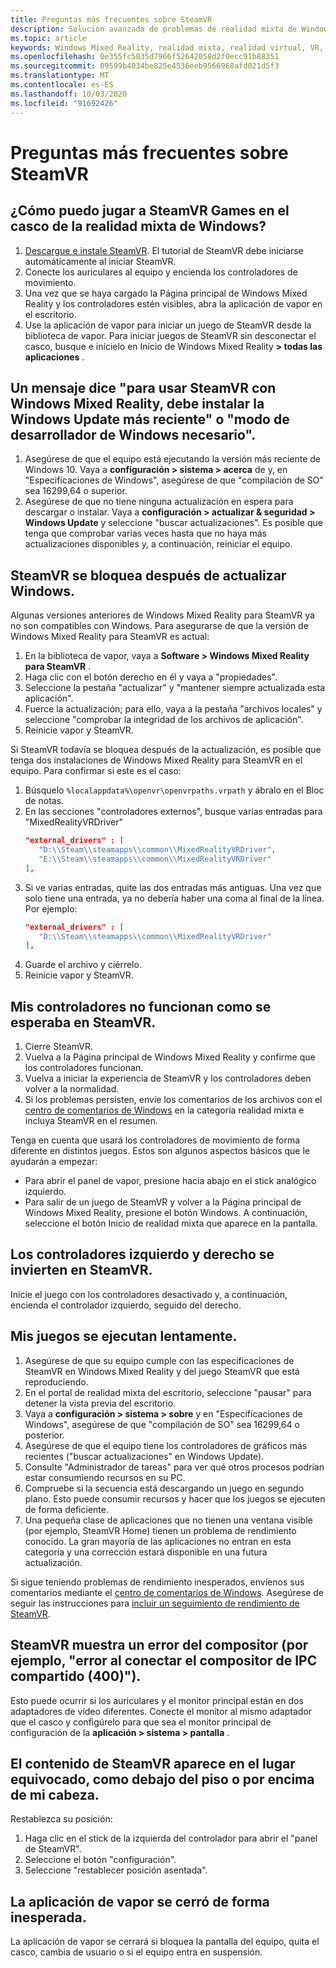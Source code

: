 ```yaml
---
title: Preguntas más frecuentes sobre SteamVR
description: Solución avanzada de problemas de realidad mixta de Windows que va más allá de nuestra documentación de soporte técnico estándar para el consumidor.
ms.topic: article
keywords: Windows Mixed Reality, realidad mixta, realidad virtual, VR, MR, solución de problemas, errores, ayuda, soporte técnico, SteamVR
ms.openlocfilehash: 0e355fc5035d7966f52642058d2f0ecc91b88351
ms.sourcegitcommit: 09599b4034be825e4536eeb9566968afd021d5f3
ms.translationtype: MT
ms.contentlocale: es-ES
ms.lasthandoff: 10/03/2020
ms.locfileid: "91692426"
---
```

# <a name="steamvr-faqs"></a>Preguntas más frecuentes sobre SteamVR

## <a name="how-can-i-play-steamvr-games-in-my-windows-mixed-reality-headset"></a>¿Cómo puedo jugar a SteamVR Games en el casco de la realidad mixta de Windows?

1. [Descargue e instale SteamVR](https://steamcdn-a.akamaihd.net/client/installer/SteamWindowsMRInstaller.exe). El tutorial de SteamVR debe iniciarse automáticamente al iniciar SteamVR.
2. Conecte los auriculares al equipo y encienda los controladores de movimiento.
3. Una vez que se haya cargado la Página principal de Windows Mixed Reality y los controladores estén visibles, abra la aplicación de vapor en el escritorio.
4. Use la aplicación de vapor para iniciar un juego de SteamVR desde la biblioteca de vapor. Para iniciar juegos de SteamVR sin desconectar el casco, busque e inícielo en Inicio de Windows Mixed Reality **> todas las aplicaciones** . 

## <a name="a-message-says-to-use-steamvr-with-windows-mixed-reality-you-need-to-install-the-latest-windows-update-or-windows-developer-mode-required"></a>Un mensaje dice "para usar SteamVR con Windows Mixed Reality, debe instalar la Windows Update más reciente" o "modo de desarrollador de Windows necesario".

1. Asegúrese de que el equipo está ejecutando la versión más reciente de Windows 10. Vaya a **configuración > sistema > acerca** de y, en "Especificaciones de Windows", asegúrese de que "compilación de SO" sea 16299,64 o superior.
2. Asegúrese de que no tiene ninguna actualización en espera para descargar o instalar. Vaya a **configuración > actualizar & seguridad > Windows Update** y seleccione "buscar actualizaciones". Es posible que tenga que comprobar varias veces hasta que no haya más actualizaciones disponibles y, a continuación, reiniciar el equipo.

## <a name="steamvr-is-crashing-after-updating-windows"></a>SteamVR se bloquea después de actualizar Windows.

Algunas versiones anteriores de Windows Mixed Reality para SteamVR ya no son compatibles con Windows. Para asegurarse de que la versión de Windows Mixed Reality para SteamVR es actual:
1. En la biblioteca de vapor, vaya a **Software > Windows Mixed Reality para SteamVR** .
2. Haga clic con el botón derecho en él y vaya a "propiedades".
3. Seleccione la pestaña "actualizar" y "mantener siempre actualizada esta aplicación".
4. Fuerce la actualización; para ello, vaya a la pestaña "archivos locales" y seleccione "comprobar la integridad de los archivos de aplicación".
5. Reinicie vapor y SteamVR.

Si SteamVR todavía se bloquea después de la actualización, es posible que tenga dos instalaciones de Windows Mixed Reality para SteamVR en el equipo. Para confirmar si este es el caso:
1. Búsquelo ```%localappdata%\openvr\openvrpaths.vrpath``` y ábralo en el Bloc de notas.
2. En las secciones "controladores externos", busque varias entradas para "MixedRealityVRDriver" 
   ```json
   "external_drivers" : [
      "D:\\Steam\\steamapps\\common\\MixedRealityVRDriver",
      "E:\\Steam\\steamapps\\common\\MixedRealityVRDriver"
   ],
   ```
3. Si ve varias entradas, quite las dos entradas más antiguas. Una vez que solo tiene una entrada, ya no debería haber una coma al final de la línea. Por ejemplo:
   ```json
   "external_drivers" : [
      "D:\\Steam\\steamapps\\common\\MixedRealityVRDriver"
   ],
   ```
4. Guarde el archivo y ciérrelo.
5. Reinicie vapor y SteamVR.

## <a name="my-controllers-arent-working-as-expected-in-steamvr"></a>Mis controladores no funcionan como se esperaba en SteamVR.

1. Cierre SteamVR.
2. Vuelva a la Página principal de Windows Mixed Reality y confirme que los controladores funcionan.
3. Vuelva a iniciar la experiencia de SteamVR y los controladores deben volver a la normalidad.
4. Si los problemas persisten, envíe los comentarios de los archivos con el [centro de comentarios de Windows](https://support.microsoft.com/en-us/help/4021566/windows-10-send-feedback-to-microsoft-with-feedback-hub-app) en la categoría realidad mixta e incluya SteamVR en el resumen.

Tenga en cuenta que usará los controladores de movimiento de forma diferente en distintos juegos. Estos son algunos aspectos básicos que le ayudarán a empezar:
* Para abrir el panel de vapor, presione hacia abajo en el stick analógico izquierdo.
* Para salir de un juego de SteamVR y volver a la Página principal de Windows Mixed Reality, presione el botón Windows. A continuación, seleccione el botón Inicio de realidad mixta que aparece en la pantalla.

## <a name="my-left-and-right-controllers-are-reversed-in-steamvr"></a>Los controladores izquierdo y derecho se invierten en SteamVR.

Inicie el juego con los controladores desactivado y, a continuación, encienda el controlador izquierdo, seguido del derecho.

## <a name="my-games-are-running-slowly"></a>Mis juegos se ejecutan lentamente.

1. Asegúrese de que su equipo cumple con las especificaciones de SteamVR en Windows Mixed Reality y del juego SteamVR que está reproduciendo.
2. En el portal de realidad mixta del escritorio, seleccione "pausar" para detener la vista previa del escritorio.
3. Vaya a **configuración > sistema > sobre** y en "Especificaciones de Windows", asegúrese de que "compilación de SO" sea 16299,64 o posterior.
4. Asegúrese de que el equipo tiene los controladores de gráficos más recientes ("buscar actualizaciones" en Windows Update).
5. Consulte "Administrador de tareas" para ver qué otros procesos podrían estar consumiendo recursos en su PC.
6. Compruebe si la secuencia está descargando un juego en segundo plano. Esto puede consumir recursos y hacer que los juegos se ejecuten de forma deficiente.
7. Una pequeña clase de aplicaciones que no tienen una ventana visible (por ejemplo, SteamVR Home) tienen un problema de rendimiento conocido. La gran mayoría de las aplicaciones no entran en esta categoría y una corrección estará disponible en una futura actualización.

Si sigue teniendo problemas de rendimiento inesperados, envíenos sus comentarios mediante el [centro de comentarios de Windows](https://support.microsoft.com/en-us/help/4021566/windows-10-send-feedback-to-microsoft-with-feedback-hub-app). Asegúrese de seguir las instrucciones para [incluir un seguimiento de rendimiento de SteamVR](using-steamvr-with-windows-mixed-reality.md#sharing-feedback-on-steamvr). 

## <a name="steamvr-is-showing-a-compositor-error-for-example-shared-ipc-compositor-connect-failed-400"></a>SteamVR muestra un error del compositor (por ejemplo, "error al conectar el compositor de IPC compartido (400)").

Esto puede ocurrir si los auriculares y el monitor principal están en dos adaptadores de vídeo diferentes. Conecte el monitor al mismo adaptador que el casco y configúrelo para que sea el monitor principal de configuración de la **aplicación > sistema > pantalla** .

## <a name="steamvr-content-appears-in-the-wrong-place-like-beneath-the-floor-or-above-my-head"></a>El contenido de SteamVR aparece en el lugar equivocado, como debajo del piso o por encima de mi cabeza.

Restablezca su posición: 
1. Haga clic en el stick de la izquierda del controlador para abrir el "panel de SteamVR".
2. Seleccione el botón "configuración".
3. Seleccione "restablecer posición asentada".

## <a name="my-steam-app-closed-unexpectedly"></a>La aplicación de vapor se cerró de forma inesperada.

La aplicación de vapor se cerrará si bloquea la pantalla del equipo, quita el casco, cambia de usuario o si el equipo entra en suspensión.
